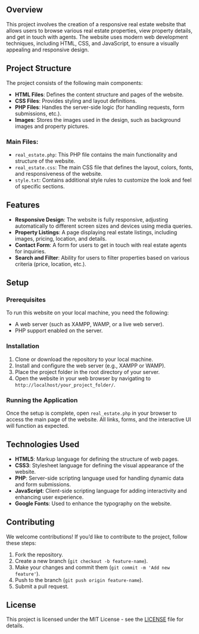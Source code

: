 ## Overview

This project involves the creation of a responsive real estate website that allows users to browse various real estate properties, view property details, and get in touch with agents. The website uses modern web development techniques, including HTML, CSS, and JavaScript, to ensure a visually appealing and responsive design. 

## Project Structure

The project consists of the following main components:

- **HTML Files**: Defines the content structure and pages of the website.
- **CSS Files**: Provides styling and layout definitions.
- **PHP Files**: Handles the server-side logic (for handling requests, form submissions, etc.).
- **Images**: Stores the images used in the design, such as background images and property pictures.
  
### Main Files:
- `real_estate.php`: This PHP file contains the main functionality and structure of the website.
- `real_estate.css`: The main CSS file that defines the layout, colors, fonts, and responsiveness of the website.
- `style.txt`: Contains additional style rules to customize the look and feel of specific sections.

## Features

- **Responsive Design**: The website is fully responsive, adjusting automatically to different screen sizes and devices using media queries.
- **Property Listings**: A page displaying real estate listings, including images, pricing, location, and details.
- **Contact Form**: A form for users to get in touch with real estate agents for inquiries.
- **Search and Filter**: Ability for users to filter properties based on various criteria (price, location, etc.).
  
## Setup

### Prerequisites
To run this website on your local machine, you need the following:
- A web server (such as XAMPP, WAMP, or a live web server).
- PHP support enabled on the server.
  
### Installation

1. Clone or download the repository to your local machine.
2. Install and configure the web server (e.g., XAMPP or WAMP).
3. Place the project folder in the root directory of your server.
4. Open the website in your web browser by navigating to `http://localhost/your_project_folder/`.

### Running the Application

Once the setup is complete, open `real_estate.php` in your browser to access the main page of the website. All links, forms, and the interactive UI will function as expected.

## Technologies Used

- **HTML5**: Markup language for defining the structure of web pages.
- **CSS3**: Stylesheet language for defining the visual appearance of the website.
- **PHP**: Server-side scripting language used for handling dynamic data and form submissions.
- **JavaScript**: Client-side scripting language for adding interactivity and enhancing user experience.
- **Google Fonts**: Used to enhance the typography on the website.

## Contributing

We welcome contributions! If you’d like to contribute to the project, follow these steps:
1. Fork the repository.
2. Create a new branch (`git checkout -b feature-name`).
3. Make your changes and commit them (`git commit -m 'Add new feature'`).
4. Push to the branch (`git push origin feature-name`).
5. Submit a pull request.

## License

This project is licensed under the MIT License - see the [LICENSE](LICENSE) file for details.
